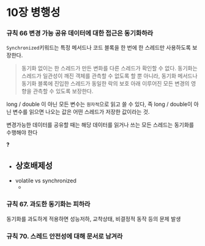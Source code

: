 # 10장 병행성	

### 규칙 66 변경 가능 공유 데이터에 대한 접근은 동기화하라

`Synchronized`키워드는 특정 메서드나 코드 블록을 한 번에 한 스레드만 사용하도록 보장한다. 

> 동기화 없이는 한 스레드가 만든 변화를 다른 스레드가 확인할 수 없다. 동기화는 스레드가 일관성이 깨진 객체를 관측할 수 없도록 할 뿐 아니라, 동기화 메서드나 동기화 블록에 진입한 스레드가 동일한 락의 보호 아래 이루어진 모든 변경의 영향을 관측할 수 있도록 보장한다.

long / double 이 아닌 모든 변수는 `원자적`으로 읽고 쓸 수 있다, 즉 long / double이 아닌 변수를 읽으면 나오는 값은 어떤 스레드가 저장한 값이라는 것.



변경가능한 데이터를 공유할 때는 해당 데이터를 읽거나 쓰는 모든 스레드는 동기화를 수행해야 한다



**?**

- 상호배제성
  -  
- volatile  vs synchronized 
  - ​

### 규칙 67. 과도한 동기화는 피하라

동기화를 과도하게 적용하면 성능저하, 교착상태, 비결정적 동작 등의 문제 발생



### 규칙 70. 스레드 안전성에 대해 문서로 남겨라 

